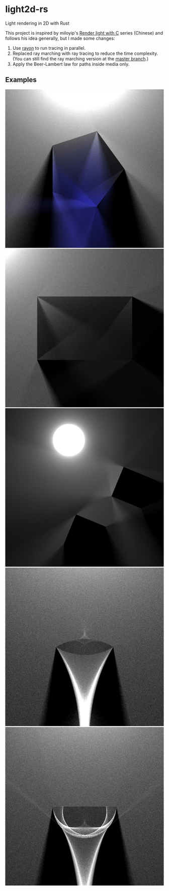 # light2d-rs
Light rendering in 2D with Rust

This project is inspired by miloyip's [Render light with C](https://zhuanlan.zhihu.com/p/30745861) series (Chinese) and follows his idea generally, but I made some changes:

1. Use [rayon](https://crates.io/crates/rayon) to run tracing in parallel.
2. Replaced ray marching with ray tracing to reduce the time complexity. (You can still find the ray marching version at the [master branch](https://github.com/codeworm96/light2d-rs/tree/master).)
3. Apply the Beer-Lambert law for paths inside media only.

## Examples
![](examples/beer_lambert2.png)
![](examples/beer_lambert1.png)
![](examples/reflection.png)
![](examples/reflection2.png)
![](examples/reflection3.png)